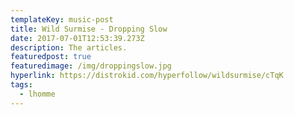 ```yaml
---
templateKey: music-post
title: Wild Surmise - Dropping Slow
date: 2017-07-01T12:53:39.273Z
description: The articles.
featuredpost: true
featuredimage: /img/droppingslow.jpg
hyperlink: https://distrokid.com/hyperfollow/wildsurmise/cTqK  
tags:
  - lhomme
---
```


